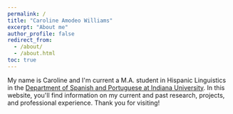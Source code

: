 ```yaml
---
permalink: /
title: "Caroline Amodeo Williams"
excerpt: "About me"
author_profile: false
redirect_from: 
  - /about/
  - /about.html
toc: true
---
```


My name is Caroline and I'm current a M.A. student in Hispanic Linguistics in the [Department of Spanish and Portuguese at Indiana University](https://spanport.indiana.edu/graduate/hispanic-linguistics/index.html). In this website, you'll find information on my current and past research, projects, and professional experience. Thank you for visiting! 

